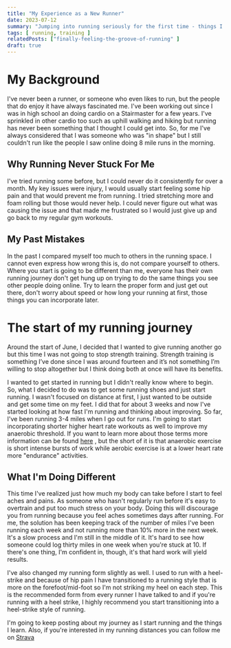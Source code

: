 ```yaml
---
title: "My Experience as a New Runner"
date: 2023-07-12
summary: "Jumping into running seriously for the first time - things I've learned and what I'm doing differently to stay consistent"
tags: [ running, training ]
relatedPosts: ["finally-feeling-the-groove-of-running" ]
draft: true
---
```


# My Background

I've never been a runner, or someone who even likes to run, but the people that do enjoy it have always fascinated me.
I've been working out since I was in high school an doing cardio on a Stairmaster for a few years. I've sprinkled in
other cardio too such as uphill walking and hiking but running has never been something that I thought I could get into.
So, for me I've always considered that I was someone who was "in shape" but I still couldn't run like the people I saw
online doing 8 mile runs in the morning.

## Why Running Never Stuck For Me

I've tried running some before, but I could never do it consistently for over a month. My key issues were injury, I
would usually start feeling some hip pain and that would prevent me from running. I tried stretching more and foam
rolling but those would never help. I could never figure out what was causing the issue and that made me frustrated so I
would just give up and go back to my regular gym workouts.

## My Past Mistakes

In the past I compared myself too much to others in the running space. I cannot even express how wrong this is, do not
compare yourself to others. Where you start is going to be different than me, everyone has their own running journey
don't get hung up on trying to do the same things you see other people doing online. Try to learn the proper form and
just get out there, don't worry about speed or how long your running at first, those things you can incorporate later.

# The start of my running journey

Around the start of June, I decided that I wanted to give running another go but this time I was not going to stop
strength training. Strength training is something I’ve done since I was around fourteen and it’s not something I’m
willing to stop altogether but I think doing both at once will have its benefits.

I wanted to get started in running but I didn't really know where to begin. So, what I decided to do was to get some
running shoes and just start running. I wasn't focused on distance at first, I just wanted to be outside and get some
time on my feet. I did that for about 3 weeks and now I've started looking at how fast I'm running and thinking about
improving. So far, I've been running 3-4 miles when I go out for runs. I'm going to start incorporating shorter higher
heart rate workouts as well to improve my anaerobic threshold. If you want to learn more about those terms more
information can be found [here](https://online.aurora.edu/anaerobic-vs-aerobic-exercise/) , but the short of it is that
anaerobic exercise is short intense bursts of work while aerobic exercise is at a lower heart rate more "endurance"
activities.

## What I'm Doing Different

This time I've realized just how much my body can take before I start to feel aches and pains. As someone who hasn't
regularly run before it's easy to overtrain and put too much stress on your body. Doing this will discourage you from
running because you feel aches sometimes days after running. For me, the solution has been keeping track of the number
of miles I've been running each week and not running more than 10% more in the next week. It's a slow process and I'm
still in the middle of it. It's hard to see how someone could log thirty miles in one week when you're stuck at 10. If
there's one thing, I'm confident in, though, it's that hard work will yield results.

I've also changed my running form slightly as well. I used to run with a heel-strike and because of hip pain I have
transitioned to a running style that is more on the forefoot/mid-foot so I'm not striking my heel on each step. This is
the recommended form from every runner I have talked to and if you're running with a heel strike, I highly recommend you
start transitioning into a heel-strike style of running.

I'm going to keep posting about my journey as I start running and the things I learn. Also, if you're interested in my
running distances you can follow me on [Strava](https://www.strava.com/athletes/121531955)
